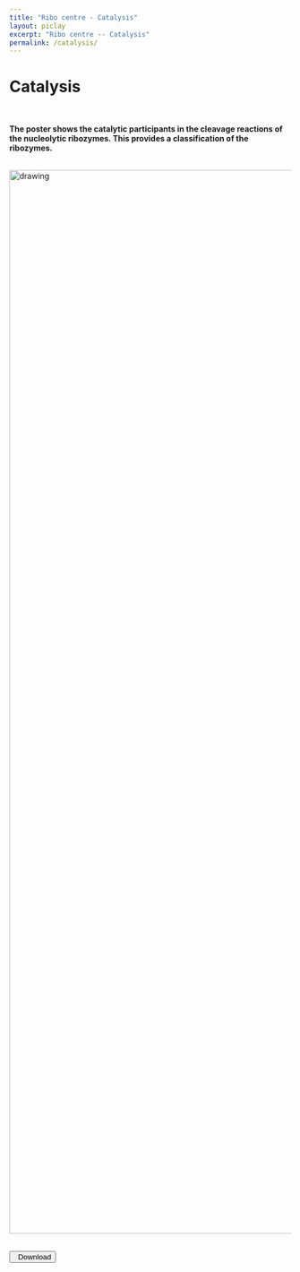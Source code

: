 ```yaml
---
title: "Ribo centre - Catalysis"
layout: piclay
excerpt: "Ribo centre -- Catalysis"
permalink: /catalysis/
---
```




# Catalysis

<br>

 **The poster shows the catalytic participants in the cleavage reactions of the nucleolytic ribozymes. This provides a classification of the ribozymes.**<br><br>



<img src="https://www.ribocentre.org/images/CalaPic/cala.png" alt="drawing" style="weight:900px;height:1900px;display:block;margin:0 auto;" class="img-responsive"><br>

<!--<a href="https://www.ribocentre.org/images/CalaPic/Calalysis.pdf"><button class="btn btn-success"><i class="far fa-file-pdf"></i>&nbsp;&nbsp;Download Poster</button></a>
<a href="https://www.ribocentre.org/images/CalaPic/Calalysis.pdf" download="Calalysis"><button><span class="glyphicon glyphicon-download-alt"></span>&nbsp;Download</button></a>-->
<html xmlns="http://www.w3.org/1999/xhtml">
<body>
    <button onclick="DownloadFile('Calalysis-poster.pdf')" ><span class="glyphicon glyphicon-download-alt"></span>&nbsp;&nbsp;Download</button>
    <!--<input type="button" value="Download PDF File" onclick="DownloadFile('Calalysis.pdf')" />
    <input type="button" value="Download PDF File" onclick="DownloadFile('Calalysis.pdf')" />-->
    <script type="text/javascript">
        function DownloadFile(fileName) {
            //Set the File URL.
            var url = "https://www.ribocentre.org/images/CalaPic/" + fileName;

            //Create XMLHTTP Request.
            var req = new XMLHttpRequest();
            req.open("GET", url, true);
            req.responseType = "blob";
            req.onload = function () {
                //Convert the Byte Data to BLOB object.
                var blob = new Blob([req.response], { type: "application/octetstream" });

                //Check the Browser type and download the File.
                var isIE = false || !!document.documentMode;
                if (isIE) {
                    window.navigator.msSaveBlob(blob, fileName);
                } else {
                    var url = window.URL || window.webkitURL;
                    link = url.createObjectURL(blob);
                    var a = document.createElement("a");
                    a.setAttribute("download", fileName);
                    a.setAttribute("href", link);
                    document.body.appendChild(a);
                    a.click();
                    document.body.removeChild(a);
                }
            };
            req.send();
        };
    </script>
</body>
</html>
<br><br>







